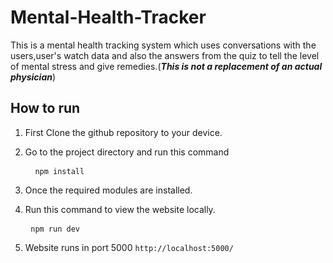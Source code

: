 # Mental-Health-Tracker
This is a mental health tracking system which uses conversations with the users,user's watch data and also the answers from the quiz to tell the level of mental stress and give remedies.(***This is not a replacement of an actual physician***)

## How to run
1. First Clone the github repository to your device.
2. Go to the project directory and run this command

    <pre> <code> npm install </code> </pre>
3. Once the required modules are installed.
4. Run this command to view the website locally.
   <pre> <code>npm run dev </code> </pre>
5. Website runs in port 5000 ```http://localhost:5000/```

 
